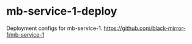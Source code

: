 # mb-service-1-deploy
Deployment configs for mb-service-1. https://github.com/black-mirror-1/mb-service-1
